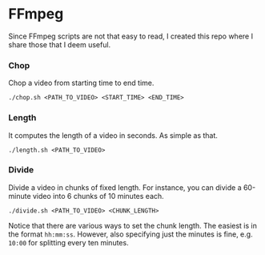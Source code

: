 # FFmpeg

Since FFmpeg scripts are not that easy to read, I created this repo where I share those that I deem useful. 

### Chop

Chop a video from starting time to end time. 

```
./chop.sh <PATH_TO_VIDEO> <START_TIME> <END_TIME>
```

### Length

It computes the length of a video in seconds. As simple as that. 

```
./length.sh <PATH_TO_VIDEO>
```

### Divide

Divide a video in chunks of fixed length. For instance, you can divide a 60-minute video into 6 chunks of 10 minutes each. 

```
./divide.sh <PATH_TO_VIDEO> <CHUNK_LENGTH>
```

Notice that there are various ways to set the chunk length. The easiest is in the format `hh:mm:ss`. However, also specifying just the minutes is fine, e.g. `10:00` for splitting every ten minutes. 